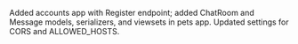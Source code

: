 Added accounts app with Register endpoint; added ChatRoom and Message models, serializers, and viewsets in pets app. Updated settings for CORS and ALLOWED_HOSTS.
